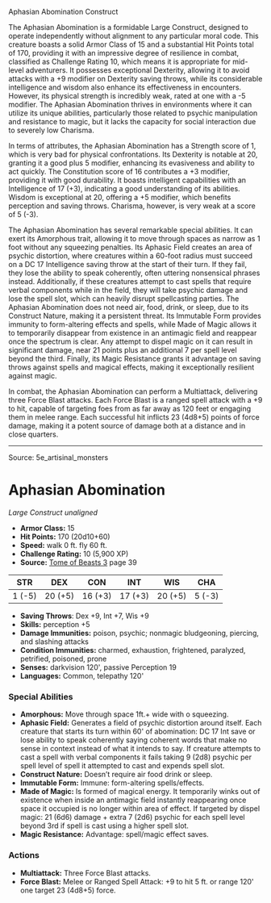 <MonsterName/>Aphasian Abomination</MonsterName>
<CreatureType/>Construct</CreatureType>

<summary>The Aphasian Abomination is a formidable Large Construct, designed to operate independently without alignment to any particular moral code. This creature boasts a solid Armor Class of 15 and a substantial Hit Points total of 170, providing it with an impressive degree of resilience in combat, classified as Challenge Rating 10, which means it is appropriate for mid-level adventurers. It possesses exceptional Dexterity, allowing it to avoid attacks with a +9 modifier on Dexterity saving throws, while its considerable intelligence and wisdom also enhance its effectiveness in encounters. However, its physical strength is incredibly weak, rated at one with a -5 modifier. The Aphasian Abomination thrives in environments where it can utilize its unique abilities, particularly those related to psychic manipulation and resistance to magic, but it lacks the capacity for social interaction due to severely low Charisma.</summary>

<detail>

In terms of attributes, the Aphasian Abomination has a Strength score of 1, which is very bad for physical confrontations. Its Dexterity is notable at 20, granting it a good plus 5 modifier, enhancing its evasiveness and ability to act quickly. The Constitution score of 16 contributes a +3 modifier, providing it with good durability. It boasts intelligent capabilities with an Intelligence of 17 (+3), indicating a good understanding of its abilities. Wisdom is exceptional at 20, offering a +5 modifier, which benefits perception and saving throws. Charisma, however, is very weak at a score of 5 (-3).

The Aphasian Abomination has several remarkable special abilities. It can exert its Amorphous trait, allowing it to move through spaces as narrow as 1 foot without any squeezing penalties. Its Aphasic Field creates an area of psychic distortion, where creatures within a 60-foot radius must succeed on a DC 17 Intelligence saving throw at the start of their turn. If they fail, they lose the ability to speak coherently, often uttering nonsensical phrases instead. Additionally, if these creatures attempt to cast spells that require verbal components while in the field, they will take psychic damage and lose the spell slot, which can heavily disrupt spellcasting parties. The Aphasian Abomination does not need air, food, drink, or sleep, due to its Construct Nature, making it a persistent threat. Its Immutable Form provides immunity to form-altering effects and spells, while Made of Magic allows it to temporarily disappear from existence in an antimagic field and reappear once the spectrum is clear. Any attempt to dispel magic on it can result in significant damage, near 21 points plus an additional 7 per spell level beyond the third. Finally, its Magic Resistance grants it advantage on saving throws against spells and magical effects, making it exceptionally resilient against magic.

In combat, the Aphasian Abomination can perform a Multiattack, delivering three Force Blast attacks. Each Force Blast is a ranged spell attack with a +9 to hit, capable of targeting foes from as far away as 120 feet or engaging them in melee range. Each successful hit inflicts 23 (4d8+5) points of force damage, making it a potent source of damage both at a distance and in close quarters.</detail>



---

Source: 5e_artisinal_monsters

# Aphasian Abomination

*Large* *Construct* *unaligned*

- **Armor Class:** 15
- **Hit Points:** 170 (20d10+60)
- **Speed:** walk 0 ft. fly 60 ft.
- **Challenge Rating:** 10 (5,900 XP)
- **Source:** [Tome of Beasts 3](https://koboldpress.com/kpstore/product/tome-of-beasts-3-for-5th-edition/) page 39

| STR | DEX | CON | INT | WIS | CHA |
| --- | --- | --- | --- | --- | --- |
| 1 (-5) | 20 (+5) | 16 (+3) | 17 (+3) | 20 (+5) | 5 (-3) |

- **Saving Throws**: Dex +9, Int +7, Wis +9
- **Skills:** perception +5
- **Damage Immunities:** poison, psychic; nonmagic bludgeoning, piercing, and slashing attacks
- **Condition Immunities:** charmed, exhaustion, frightened, paralyzed, petrified, poisoned, prone
- **Senses:** darkvision 120', passive Perception 19
- **Languages:** Common, telepathy 120'

### Special Abilities

- **Amorphous:** Move through space 1ft.+ wide with o squeezing.
- **Aphasic Field:** Generates a field of psychic distortion around itself. Each creature that starts its turn within 60' of abomination: DC 17 Int save or lose ability to speak coherently saying coherent words that make no sense in context instead of what it intends to say. If creature attempts to cast a spell with verbal components it fails taking 9 (2d8) psychic per spell level of spell it attempted to cast and expends spell slot.
- **Construct Nature:** Doesn’t require air food drink or sleep.
- **Immutable Form:** Immune: form-altering spells/effects.
- **Made of Magic:** Is formed of magical energy. It temporarily winks out of existence when inside an antimagic field instantly reappearing once space it occupied is no longer within area of effect. If targeted by dispel magic: 21 (6d6) damage + extra 7 (2d6) psychic for each spell level beyond 3rd if spell is cast using a higher spell slot.
- **Magic Resistance:** Advantage: spell/magic effect saves.

### Actions

- **Multiattack:** Three Force Blast attacks.
- **Force Blast:** Melee or Ranged Spell Attack: +9 to hit 5 ft. or range 120' one target 23 (4d8+5) force.




